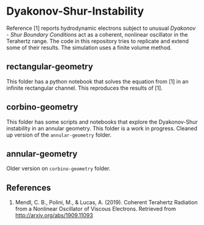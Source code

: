# Dyakonov-Shur-Instability
Reference [1] reports hydrodynamic electrons subject to unusual *Dyakonov - Shur Boundary Conditions* act as a coherent, nonlinear oscillator in the Terahertz range.  The code in this repository tries to replicate and extend some of their results.  The simulation uses a finite volume method.

## rectangular-geometry
This folder has a python notebook that solves the equation from [1] in an infinite rectangular channel.  This reproduces the results of [1].

## corbino-geometry
This folder has some scripts and notebooks that explore the Dyakonov-Shur instability in an annular geometry.  This folder is a work in progress.  Cleaned up version of the `annular-geometry` folder.

## annular-geometry
Older version on `corbino-geometry` folder.

## References
1. Mendl, C. B., Polini, M., & Lucas, A. (2019). Coherent Terahertz Radiation from a Nonlinear
Oscillator of Viscous Electrons. Retrieved from http://arxiv.org/abs/1909.11093

